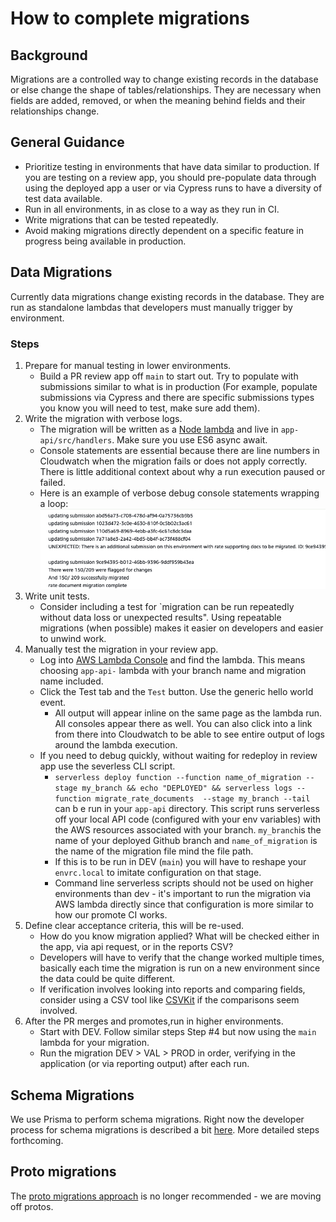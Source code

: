 # How to complete migrations

## Background
Migrations are a controlled way to change existing records in the database or else change the shape of tables/relationships. They are necessary when fields are added, removed, or when the meaning behind fields and their relationships change.

## General Guidance
- Prioritize testing in environments that have data similar to production. If you are testing on a review app, you should pre-populate data through using the deployed app a user or via Cypress runs to have a diversity of test data available.
- Run in all environments, in as close to a way as they run in CI.
- Write migrations that can be tested repeatedly.
- Avoid making migrations directly dependent on a specific feature in progress being available in production.

## Data Migrations
Currently data migrations change existing records in the database. They are run as standalone lambdas that developers must manually trigger by environment.

### Steps
1. Prepare for manual testing in lower environments.
    - Build a PR review app off `main` to start out. Try to populate with submissions similar to what is in production (For example, populate submissions via Cypress and there are specific submissions types you know you will need to test, make sure add them).
1. Write the migration with verbose logs.
    - The migration will be written as a [Node lambda](https://docs.aws.amazon.com/lambda/latest/dg/nodejs-handler.html) and live in `app-api/src/handlers`.  Make sure you use ES6 async await.
    - Console statements are essential because there are line numbers in Cloudwatch when the migration fails or does not apply correctly. There is little additional context about why a run execution paused or failed.
    - Here is an example of verbose debug console statements wrapping a loop:
    ![debug consoles in data migration script](../../.images/verbose-logs-example.png)
1. Write unit tests.
    - Consider including a test for `migration can be run repeatedly without data loss or unexpected results". Using repeatable migrations (when possible) makes it easier on developers and easier to unwind work.
1. Manually test the migration in your review app.
    - Log into [AWS Lambda Console](https://console.aws.amazon.com/lambda/home) and find the lambda. This means choosing `app-api-` lambda with your branch name and migration name included.
    - Click the Test tab and the `Test` button. Use the generic hello world event.
        - All output will appear inline on the same page as the lambda run. All consoles appear there as well. You can also click into a link from there into Cloudwatch to be able to see entire output of logs around the lambda execution.
     - If you need to debug quickly, without waiting for redeploy in review app use the severless CLI script.
        -  `serverless deploy function --function name_of_migration --stage my_branch && echo "DEPLOYED" && serverless logs --function migrate_rate_documents  --stage my_branch --tail` can b e run in your `app-api` directory. This script runs serverless off your local API code (configured with your env variables) with the AWS resources associated with your branch.  `my_branch`is the name of your deployed Github branch and `name_of_migration` is the name of the migration file mind the file path.
        - If this is to be run in DEV (`main`) you will have to reshape your `envrc.local` to imitate configuration on that stage.
        - Command line serverless scripts should not be used on higher environments than dev - it's important to run the migration via AWS lambda directly since that configuration is more similar to how our promote CI works.
1. Define clear acceptance criteria, this will be re-used.
    - How do you know migration applied? What will be checked either in the app, via api request, or in the reports CSV?
    - Developers will have to verify that the change worked multiple times, basically each time the migration is run on a new environment since the data could be quite different.
    - If verification involves looking into reports and comparing fields, consider using a CSV tool like [CSVKit](https://csvkit.readthedocs.io/en/latest/index.html) if the comparisons seem involved.
1. After the PR merges and promotes,run in higher environments.
    - Start with DEV. Follow similar steps Step #4 but now using the `main` lambda for your migration.
    - Run the migration  DEV > VAL > PROD in order, verifying in the application (or via reporting output) after each run.


## Schema Migrations
We use Prisma to perform schema migrations. Right now the developer process for schema migrations is described a bit [here](../../README.md#updating-the-database). More detailed steps forthcoming.

## Proto migrations
The [proto migrations approach](../../services/app-proto/README.md#adding-a-new-migration) is no longer recommended - we are moving off protos.


